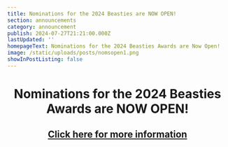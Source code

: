 ```yaml
---
title: Nominations for the 2024 Beasties are NOW OPEN!
section: announcements
category: announcement
publish: 2024-07-27T21:21:00.000Z
lastUpdated: ''
homepageText: Nominations for the 2024 Beasties Awards are Now Open!
image: /static/uploads/posts/nomsopen1.png
showInPostListing: false
---
```


<h1 class="centered">Nominations for the 2024 Beasties Awards are NOW OPEN!</h1>
<h2 class="centered">
    <a href="/the-beastsaber-mapping-awards" rel="external">Click here for more information</a>
</h2>

<style>
    .centered {
        text-align: center;
    }
</style>
